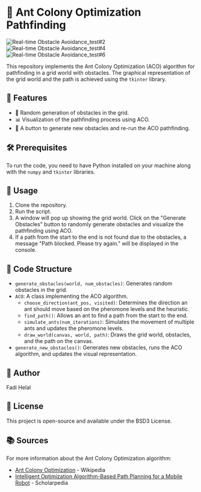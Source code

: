 # 🐜 Ant Colony Optimization Pathfinding
![Real-time Obstacle Avoidance_test#2](https://github.com/SAIPRONE/Real-Time-Obstacle-Avoidance/assets/95390348/e1c0239b-c3f7-4d99-9826-3ab650e1fffe)
![Real-time Obstacle Avoidance_test#4](https://github.com/SAIPRONE/Real-Time-Obstacle-Avoidance/assets/95390348/97386eaf-f880-4bb1-8f22-880506a53f26)
![Real-time Obstacle Avoidance_test#6](https://github.com/SAIPRONE/Real-Time-Obstacle-Avoidance/assets/95390348/fd3b5fcd-ee3a-4157-912c-71562f293c7d)

This repository implements the Ant Colony Optimization (ACO) algorithm for pathfinding in a grid world with obstacles. The graphical representation of the grid world and the path is achieved using the `tkinter` library.

## 🌟 Features
- 🔀 Random generation of obstacles in the grid.
- 📊 Visualization of the pathfinding process using ACO.
- 🔄 A button to generate new obstacles and re-run the ACO pathfinding.

## 🛠️ Prerequisites
To run the code, you need to have Python installed on your machine along with the `numpy` and `tkinter` libraries.

## 🚀 Usage
1. Clone the repository.
2. Run the script.
3. A window will pop up showing the grid world. Click on the "Generate Obstacles" button to randomly generate obstacles and visualize the pathfinding using ACO.
4. If a path from the start to the end is not found due to the obstacles, a message "Path blocked. Please try again." will be displayed in the console.

## 📖 Code Structure

- `generate_obstacles(world, num_obstacles)`: Generates random obstacles in the grid.
- `ACO`: A class implementing the ACO algorithm.
    - `choose_direction(ant_pos, visited)`: Determines the direction an ant should move based on the pheromone levels and the heuristic.
    - `find_path()`: Allows an ant to find a path from the start to the end.
    - `simulate_ants(num_iterations)`: Simulates the movement of multiple ants and updates the pheromone levels.
    - `draw_world(canvas, world, path)`: Draws the grid world, obstacles, and the path on the canvas.
- `generate_new_obstacles()`: Generates new obstacles, runs the ACO algorithm, and updates the visual representation.

## 👤 Author
Fadi Helal

## 🔖 License
This project is open-source and available under the BSD3 License.

## 📚 Sources
For more information about the Ant Colony Optimization algorithm:
- [Ant Colony Optimization](https://en.wikipedia.org/wiki/Ant_colony_optimization_algorithms) - Wikipedia
- [Intelligent Optimization Algorithm-Based Path Planning for a Mobile Robot]([https://www.scholarpedia.org/article/Ant_colony_optimization](https://www.hindawi.com/journals/cin/2021/8025730/)https://www.hindawi.com/journals/cin/2021/8025730/) - Scholarpedia

